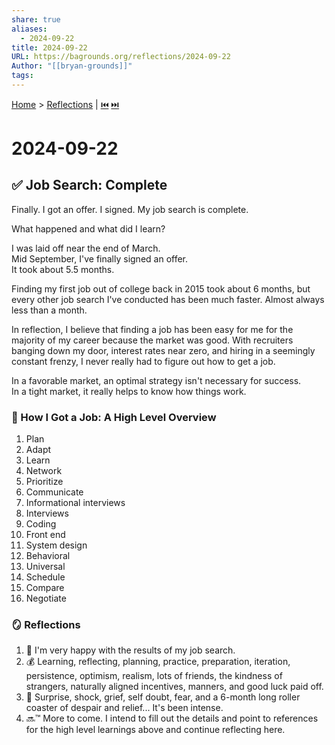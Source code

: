```yaml
---  
share: true  
aliases:  
  - 2024-09-22  
title: 2024-09-22  
URL: https://bagrounds.org/reflections/2024-09-22  
Author: "[[bryan-grounds]]"  
tags:   
---  
```

[Home](../index.md) > [Reflections](./index.md) | [⏮️](./2024-09-11.md) [⏭️](./2024-10-10.md)  
# 2024-09-22  
## ✅ Job Search: Complete  
Finally. I got an offer. I signed. My job search is complete.  
  
What happened and what did I learn?  
  
I was laid off near the end of March.  
Mid September, I've finally signed an offer.  
It took about 5.5 months.  
  
Finding my first job out of college back in 2015 took about 6 months, but every other job search I've conducted has been much faster. Almost always less than a month.  
  
In reflection, I believe that finding a job has been easy for me for the majority of my career because the market was good. With recruiters banging down my door, interest rates near zero, and hiring in a seemingly constant frenzy, I never really had to figure out how to get a job.  
  
In a favorable market, an optimal strategy isn't necessary for success.  
In a tight market, it really helps to know how things work.  
  
### 📑 How I Got a Job: A High Level Overview  
1. Plan  
2. Adapt  
3. Learn  
4. Network  
5. Prioritize  
6. Communicate  
7. Informational interviews  
8. Interviews  
  1. Coding  
  2. Front end  
  3. System design  
  4. Behavioral  
  5. Universal  
9. Schedule  
10. Compare  
11. Negotiate  
  
### 🪞 Reflections  
1. 🎉 I'm very happy with the results of my job search.  
2. 💰 Learning, reflecting, planning, practice, preparation, iteration, persistence, optimism, realism, lots of friends, the kindness of strangers, naturally aligned incentives, manners, and good luck paid off.   
3. 🎢 Surprise, shock, grief, self doubt, fear, and a 6-month long roller coaster of despair and relief... It's been intense.  
4. 🔜™️ More to come. I intend to fill out the details and point to references for the high level learnings above and continue reflecting here.  
